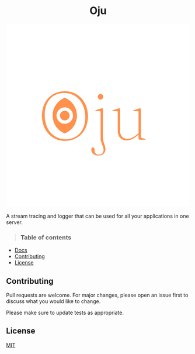 <center> <h1>
  Oju
  </h1>  </center>

<p align="center">
  <img src="images/Oju.png" />
</p>

A stream tracing and logger that can be used for all your applications in one server.

> ### Table of contents

- [Docs](https://roqueando.github.io/oju/)
- [Contributing](#contributing)
- [License](#license)

## Contributing

Pull requests are welcome. For major changes, please open an issue first
to discuss what you would like to change.

Please make sure to update tests as appropriate.

## License

[MIT](https://choosealicense.com/licenses/mit/)
